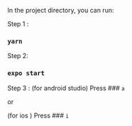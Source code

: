 

In the project directory, you can run:

Step 1 :
### `yarn`

Step 2:
### `expo start`

Step 3 :
(for android studio)
  Press ### `a`

or

(for ios )
  Press ### `i`
